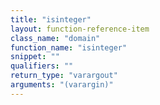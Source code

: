 ```yaml
---
title: "isinteger"
layout: function-reference-item
class_name: "domain"
function_name: "isinteger"
snippet: ""
qualifiers: ""
return_type: "varargout"
arguments: "(varargin)"
---
```


<pre class="help-text"></pre>